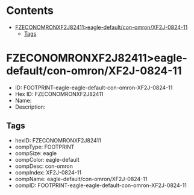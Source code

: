 



Contents
========

* [FZECONOMRONXF2J82411>eagle-default/con-omron/XF2J-0824-11](#fzeconomronxf2j82411eagle-defaultcon-omronxf2j-0824-11)
	* [Tags](#tags)

# FZECONOMRONXF2J82411>eagle-default/con-omron/XF2J-0824-11

- ID: FOOTPRINT-eagle-eagle-default-con-omron-XF2J-0824-11
- Hex ID: FZECONOMRONXF2J82411
- Name: 
- Description: 

## Tags

- hexID: FZECONOMRONXF2J82411
- oompType: FOOTPRINT
- oompSize: eagle
- oompColor: eagle-default
- oompDesc: con-omron
- oompIndex: XF2J-0824-11
- oompName: eagle-default/con-omron/XF2J-0824-11
- oompID: FOOTPRINT-eagle-eagle-default-con-omron-XF2J-0824-11
